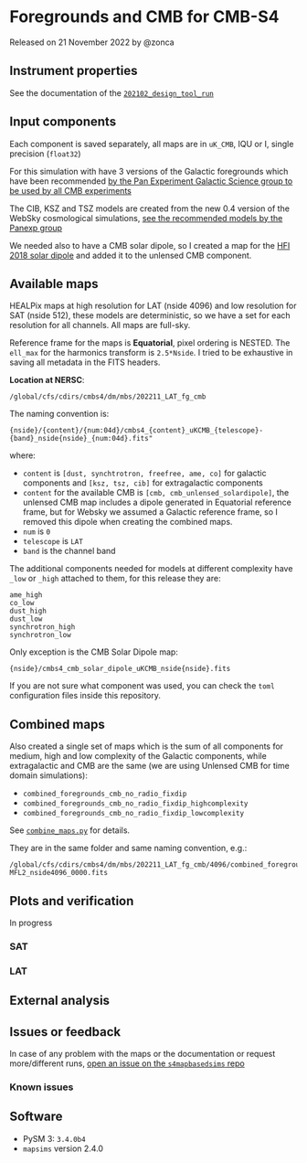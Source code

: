 Foregrounds and CMB for CMB-S4
==============================

Released on 21 November 2022 by @zonca

## Instrument properties

See the documentation of the [`202102_design_tool_run`](https://github.com/CMB-S4/s4mapbasedsims/tree/master/202102_design_tool_run)

## Input components

Each component is saved separately, all maps are in `uK_CMB`, IQU or I, single precision (`float32`)

For this simulation with have 3 versions of the Galactic foregrounds which have been recommended [by the Pan Experiment Galactic Science group to be used by all CMB experiments](https://galsci.github.io/blog/2022/common-fiducial-sky/)

The CIB, KSZ and TSZ models are created from the new 0.4 version of the WebSky cosmological simulations, [see the recommended models by the Panexp group](https://galsci.github.io/blog/2022/common-fiducial-extragalactic-cmb)

We needed also to have a CMB solar dipole, so I created a map for the [HFI 2018 solar dipole](https://wiki.cosmos.esa.int/planck-legacy-archive/index.php/Map-making#HFI_2018_Solar_dipole) and added it to the unlensed CMB component.

## Available maps

HEALPix maps at high resolution for LAT (nside 4096) and low resolution for SAT (nside 512), these models are deterministic, so we have a set for each resolution for all channels. All maps are full-sky.

Reference frame for the maps is **Equatorial**, pixel ordering is NESTED.
The `ell_max` for the harmonics transform is `2.5*Nside`.
I tried to be exhaustive in saving all metadata in the FITS headers.

**Location at NERSC**:

    /global/cfs/cdirs/cmbs4/dm/mbs/202211_LAT_fg_cmb

The naming convention is:

    {nside}/{content}/{num:04d}/cmbs4_{content}_uKCMB_{telescope}-{band}_nside{nside}_{num:04d}.fits"

where:

* `content` is `[dust, synchtrotron, freefree, ame, co]` for galactic components and `[ksz, tsz, cib]` for extragalactic components
* `content` for the available CMB is `[cmb, cmb_unlensed_solardipole]`, the unlensed CMB map includes a dipole generated in Equatorial reference frame, but for Websky we assumed a Galactic reference frame, so I removed this dipole when creating the combined maps.
* `num` is `0`
* `telescope` is `LAT`
* `band` is the channel band

The additional components needed for models at different complexity have `_low` or `_high` attached to them, for this release they are:

```
ame_high
co_low
dust_high
dust_low
synchrotron_high
synchrotron_low
```

Only exception is the CMB Solar Dipole map:

    {nside}/cmbs4_cmb_solar_dipole_uKCMB_nside{nside}.fits

If you are not sure what component was used, you can check the `toml` configuration files inside this repository.

## Combined maps

Also created a single set of maps which is the sum of all components for medium, high and low complexity of the Galactic components, while extragalactic and CMB are the same (we are using Unlensed CMB for time domain simulations):

* `combined_foregrounds_cmb_no_radio_fixdip`
* `combined_foregrounds_cmb_no_radio_fixdip_highcomplexity`
* `combined_foregrounds_cmb_no_radio_fixdip_lowcomplexity`

See [`combine_maps.py`](./combine_maps.py) for details.

They are in the same folder and same naming convention, e.g.:

    /global/cfs/cdirs/cmbs4/dm/mbs/202211_LAT_fg_cmb/4096/combined_foregrounds_cmb_no_radio_fixdip_lowcomplexity/0000/cmbs4_combined_foregrounds_cmb_no_radio_fixdip_lowcomplexity_uKCMB_LAT-MFL2_nside4096_0000.fits

## Plots and verification

In progress

### SAT

### LAT

## External analysis


## Issues or feedback

In case of any problem with the maps or the documentation or request more/different runs, [open an issue on the `s4mapbasedsims` repo](https://github.com/CMB-S4/s4mapbasedsims/issues)

### Known issues


## Software

* PySM 3: `3.4.0b4`
* `mapsims` version 2.4.0
